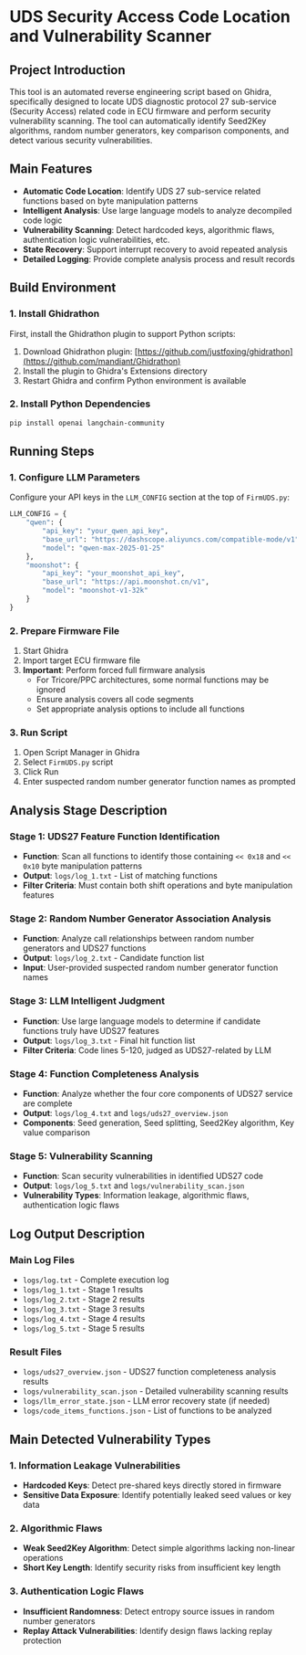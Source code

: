 # UDS Security Access Code Location and Vulnerability Scanner

## Project Introduction

This tool is an automated reverse engineering script based on Ghidra, specifically designed to locate UDS diagnostic protocol 27 sub-service (Security Access) related code in ECU firmware and perform security vulnerability scanning. The tool can automatically identify Seed2Key algorithms, random number generators, key comparison components, and detect various security vulnerabilities.

## Main Features

- **Automatic Code Location**: Identify UDS 27 sub-service related functions based on byte manipulation patterns
- **Intelligent Analysis**: Use large language models to analyze decompiled code logic
- **Vulnerability Scanning**: Detect hardcoded keys, algorithmic flaws, authentication logic vulnerabilities, etc.
- **State Recovery**: Support interrupt recovery to avoid repeated analysis
- **Detailed Logging**: Provide complete analysis process and result records

## Build Environment

### 1. Install Ghidrathon

First, install the Ghidrathon plugin to support Python scripts:

1. Download Ghidrathon plugin: [https://github.com/justfoxing/ghidrathon](https://github.com/mandiant/Ghidrathon)
2. Install the plugin to Ghidra's Extensions directory
3. Restart Ghidra and confirm Python environment is available

### 2. Install Python Dependencies

```bash
pip install openai langchain-community
```

## Running Steps

### 1. Configure LLM Parameters

Configure your API keys in the `LLM_CONFIG` section at the top of `FirmUDS.py`:

```python
LLM_CONFIG = {
    "qwen": {
        "api_key": "your_qwen_api_key",
        "base_url": "https://dashscope.aliyuncs.com/compatible-mode/v1",
        "model": "qwen-max-2025-01-25"
    },
    "moonshot": {
        "api_key": "your_moonshot_api_key",
        "base_url": "https://api.moonshot.cn/v1", 
        "model": "moonshot-v1-32k"
    }
}
```

### 2. Prepare Firmware File

1. Start Ghidra
2. Import target ECU firmware file
3. **Important**: Perform forced full firmware analysis
   - For Tricore/PPC architectures, some normal functions may be ignored
   - Ensure analysis covers all code segments
   - Set appropriate analysis options to include all functions

### 3. Run Script

1. Open Script Manager in Ghidra
2. Select `FirmUDS.py` script
3. Click Run
4. Enter suspected random number generator function names as prompted

## Analysis Stage Description

### Stage 1: UDS27 Feature Function Identification
- **Function**: Scan all functions to identify those containing `<< 0x18` and `<< 0x10` byte manipulation patterns
- **Output**: `logs/log_1.txt` - List of matching functions
- **Filter Criteria**: Must contain both shift operations and byte manipulation features

### Stage 2: Random Number Generator Association Analysis
- **Function**: Analyze call relationships between random number generators and UDS27 functions
- **Output**: `logs/log_2.txt` - Candidate function list
- **Input**: User-provided suspected random number generator function names

### Stage 3: LLM Intelligent Judgment
- **Function**: Use large language models to determine if candidate functions truly have UDS27 features
- **Output**: `logs/log_3.txt` - Final hit function list
- **Filter Criteria**: Code lines 5-120, judged as UDS27-related by LLM

### Stage 4: Function Completeness Analysis
- **Function**: Analyze whether the four core components of UDS27 service are complete
- **Output**: `logs/log_4.txt` and `logs/uds27_overview.json`
- **Components**: Seed generation, Seed splitting, Seed2Key algorithm, Key value comparison

### Stage 5: Vulnerability Scanning
- **Function**: Scan security vulnerabilities in identified UDS27 code
- **Output**: `logs/log_5.txt` and `logs/vulnerability_scan.json`
- **Vulnerability Types**: Information leakage, algorithmic flaws, authentication logic flaws

## Log Output Description

### Main Log Files
- `logs/log.txt` - Complete execution log
- `logs/log_1.txt` - Stage 1 results
- `logs/log_2.txt` - Stage 2 results
- `logs/log_3.txt` - Stage 3 results
- `logs/log_4.txt` - Stage 4 results
- `logs/log_5.txt` - Stage 5 results

### Result Files
- `logs/uds27_overview.json` - UDS27 function completeness analysis results
- `logs/vulnerability_scan.json` - Detailed vulnerability scanning results
- `logs/llm_error_state.json` - LLM error recovery state (if needed)
- `logs/code_items_functions.json` - List of functions to be analyzed

## Main Detected Vulnerability Types

### 1. Information Leakage Vulnerabilities
- **Hardcoded Keys**: Detect pre-shared keys directly stored in firmware
- **Sensitive Data Exposure**: Identify potentially leaked seed values or key data

### 2. Algorithmic Flaws
- **Weak Seed2Key Algorithm**: Detect simple algorithms lacking non-linear operations
- **Short Key Length**: Identify security risks from insufficient key length

### 3. Authentication Logic Flaws
- **Insufficient Randomness**: Detect entropy source issues in random number generators
- **Replay Attack Vulnerabilities**: Identify design flaws lacking replay protection
